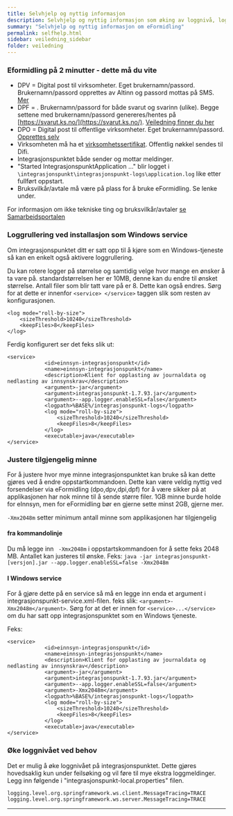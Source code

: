 ```yaml
---
title: Selvhjelp og nyttig informasjon
description: Selvhjelp og nyttig informasjon som øking av loggnivå, loggrullering, trafikkflyt mm. 
summary: "Selvhjelp og nyttig informasjon om eFormidling"
permalink: selfhelp.html
sidebar: veiledning_sidebar
folder: veiledning
---
```


### Eformidling på 2 minutter - dette må du vite

- DPV = Digital post til virksomheter. Eget brukernamn/passord. Brukernamn/passord opprettes av Altinn og passord mottas på SMS. [Mer](https://difi.github.io/move-integrasjonspunkt/create_users.html#opprette-dpv-bruker)
- DPF = . Brukernamn/passord for både svarut og svarinn (ulike). Begge settene med brukernamn/passord genereres/hentes på [https://svarut.ks.no/](https://svarut.ks.no/). [Veiledning finner du her](https://difi.github.io/move-integrasjonspunkt/create_users.html#opprette-dpf-brukere-svarinn-og-svarut)
- DPO = Digital post til offentlige virksomheter. Eget brukernamn/passord. [Opprettes selv](https://difi.github.io/move-integrasjonspunkt/create_users.html#opprette-dpo-bruker-altinn-formidlingstjeneste) 
- Virksomheten må ha et [virksomhetssertifikat](https://difi.github.io/move-integrasjonspunkt/virksomhetssertifikat.html). Offentlig nøkkel sendes til Difi. 
- Integrasjonspunktet både sender og mottar meldinger.
- "Started IntegrasjonspunktApplication ..." blir logget i ```\integrasjonspunkt\integrasjonspunkt-logs\application.log``` like etter fullført oppstart.
- Bruksvilkår/avtale må være på plass for å bruke eFormidling. Se lenke under.

For informasjon om ikke tekniske ting og bruksvilkår/avtaler [se Samarbeidsportalen](https://samarbeid.difi.no/felleslosninger/eformidling/ta-i-bruk-eformidling/1-forberedelser)

### Loggrullering ved installasjon som Windows service

Om integrasjonspunktet ditt er satt opp til å kjøre som en Windows-tjeneste så kan en enkelt også aktivere loggrullering.

Du kan rotere logger på størrelse og samtidig velge hvor mange en ønsker å ta vare på. standardstørrelsen her er 10MB, denne kan du endre til ønsket størrelse. Antall filer som blir tatt vare på er 8. Dette kan også endres. Sørg for at dette er innenfor ``` <service> </service> ``` taggen slik som resten av konfigurasjonen.

```
<log mode="roll-by-size">
	<sizeThreshold>10240</sizeThreshold>
	<keepFiles>8</keepFiles>
</log> 
```

Ferdig konfigurert ser det feks slik ut:

```
<service>
            <id>einnsyn-integrasjonspunkt</id>
            <name>einnsyn-integrasjonspunkt</name>
            <description>Klient for opplasting av journaldata og nedlasting av innsynskrav</description>
            <argument>-jar</argument>
            <argument>integrasjonspunkt-1.7.93.jar</argument>
            <argument>--app.logger.enableSSL=false</argument>
            <logpath>%BASE%/integrasjonspunkt-logs</logpath>
            <log mode="roll-by-size">
                <sizeThreshold>10240</sizeThreshold>
                <keepFiles>8</keepFiles>
            </log>
            <executable>java</executable>
</service>
```

### Justere tilgjengelig minne

For å justere hvor mye minne integrasjonspunktet kan bruke så kan dette gjøres ved å endre oppstartkommandoen. Dette kan være veldig nyttig ved forsendelser via eFormidling (dpo,dpv,dpi,dpf) for å være sikker på at applikasjonen har nok minne til å sende større filer. 1GB minne burde holde for eInnsyn, men for eFormidling bør en gjerne sette minst 2GB, gjerne mer. 

```-Xmx2048m``` setter minimum antall minne som applikasjonen har tilgjengelig

#### fra kommandolinje 
Du må legge inn ``` -Xmx2048m``` i oppstartskommandoen for å sette feks 2048 MB. Antallet kan justeres til ønske. 
Feks: ```java -jar integrasjonspunkt-[versjon].jar --app.logger.enableSSL=false -Xmx2048m```

#### I Windows service
For å gjøre dette på en service så må en legge inn enda et argument i integrasjonspunkt-service.xml-filen. feks slik: ```<argument>-Xmx2048m</argument>```. Sørg for at det er innen for ```<service>...</service>``` om du har satt opp integrasjonspunktet som en Windows tjeneste.

Feks:

```
<service>
            <id>einnsyn-integrasjonspunkt</id>
            <name>einnsyn-integrasjonspunkt</name>
            <description>Klient for opplasting av journaldata og nedlasting av innsynskrav</description>
            <argument>-jar</argument>
            <argument>integrasjonspunkt-1.7.93.jar</argument>
            <argument>--app.logger.enableSSL=false</argument>
            <argument>-Xmx2048m</argument>
            <logpath>%BASE%/integrasjonspunkt-logs</logpath>
            <log mode="roll-by-size">
                <sizeThreshold>10240</sizeThreshold>
                <keepFiles>8</keepFiles>
            </log>
            <executable>java</executable>
</service>
```



### Øke loggnivået ved behov

Det er mulig å øke loggnivået på integrasjonspunktet. Dette gjøres hovedsaklig kun under feilsøking og vil føre til mye ekstra loggmeldinger. Legg inn følgende i "integrasjonspunkt-local.properties" filen.

```
logging.level.org.springframework.ws.client.MessageTracing=TRACE
logging.level.org.springframework.ws.server.MessageTracing=TRACE
```

---
